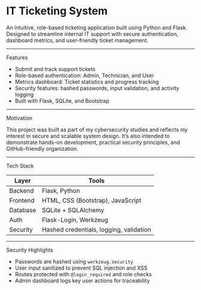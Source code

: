 # IT Ticketing System

An intuitive, role-based ticketing application built using Python and Flask. Designed to streamline internal IT support with secure authentication, dashboard metrics, and user-friendly ticket management.

---

 Features

- Submit and track support tickets
- Role-based authentication: Admin, Technician, and User
- Metrics dashboard: Ticket statistics and progress tracking
- Security features: hashed passwords, input validation, and activity logging
- Built with Flask, SQLite, and Bootstrap

---

Motivation

This project was built as part of my cybersecurity studies and reflects my interest in secure and scalable system design. It’s also intended to demonstrate hands-on development, practical security principles, and GitHub-friendly organization.

---

Tech Stack

| Layer        | Tools                            |
|--------------|----------------------------------|
| Backend      | Flask, Python                    |
| Frontend     | HTML, CSS (Bootstrap), JavaScript |
| Database     | SQLite + SQLAlchemy              |
| Auth         | Flask-Login, Werkzeug            |
| Security     | Hashed credentials, logging, validation |

---

Security Highlights

- Passwords are hashed using `werkzeug.security`
- User input sanitized to prevent SQL injection and XSS
- Routes protected with `@login_required` and role checks
- Admin dashboard logs key user actions for traceability

